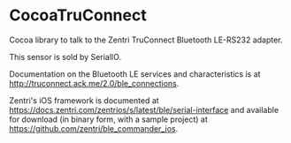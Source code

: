 # CocoaTruConnect
Cocoa library to talk to the Zentri TruConnect Bluetooth LE-RS232 adapter.

This sensor is sold by SerialIO.

Documentation on the Bluetooth LE services and characteristics is at http://truconnect.ack.me/2.0/ble_connections.

Zentri's iOS framework is documented at https://docs.zentri.com/zentrios/s/latest/ble/serial-interface and
available for download (in binary form, with a sample project) at https://github.com/zentri/ble_commander_ios.
